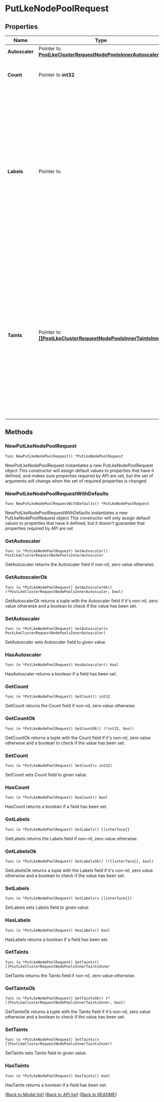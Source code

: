 # PutLkeNodePoolRequest

## Properties

Name | Type | Description | Notes
------------ | ------------- | ------------- | -------------
**Autoscaler** | Pointer to [**PostLkeClusterRequestNodePoolsInnerAutoscaler**](PostLkeClusterRequestNodePoolsInnerAutoscaler.md) |  | [optional] 
**Count** | Pointer to **int32** | The number of nodes in the Node Pool. | [optional] 
**Labels** | Pointer to  | Key-value pairs added as labels to nodes in the node pool. Labels help classify your nodes and easily select subsets of objects. To learn more, review [Add Labels and Taints to your LKE node pools](https://www.linode.com/docs/products/compute/kubernetes/guides/deploy-and-manage-cluster-with-the-linode-api/#add-labels-and-taints-to-your-lke-node-pools).  Specifying an empty dictionary value will remove all previously set labels. | [optional] 
**Taints** | Pointer to [**[]PostLkeClusterRequestNodePoolsInnerTaintsInner**](PostLkeClusterRequestNodePoolsInnerTaintsInner.md) | Kubernetes taints to add to node pool nodes. Taints help control how pods are scheduled onto nodes, specifically allowing them to repel certain pods. To learn more, review [Add labels and taints to your LKE node pools](https://www.linode.com/docs/products/compute/kubernetes/guides/deploy-and-manage-cluster-with-the-linode-api/#add-labels-and-taints-to-your-lke-node-pools).  Specifying an empty array (&#x60;[]&#x60;) removes all previously set taints. | [optional] 

## Methods

### NewPutLkeNodePoolRequest

`func NewPutLkeNodePoolRequest() *PutLkeNodePoolRequest`

NewPutLkeNodePoolRequest instantiates a new PutLkeNodePoolRequest object
This constructor will assign default values to properties that have it defined,
and makes sure properties required by API are set, but the set of arguments
will change when the set of required properties is changed

### NewPutLkeNodePoolRequestWithDefaults

`func NewPutLkeNodePoolRequestWithDefaults() *PutLkeNodePoolRequest`

NewPutLkeNodePoolRequestWithDefaults instantiates a new PutLkeNodePoolRequest object
This constructor will only assign default values to properties that have it defined,
but it doesn't guarantee that properties required by API are set

### GetAutoscaler

`func (o *PutLkeNodePoolRequest) GetAutoscaler() PostLkeClusterRequestNodePoolsInnerAutoscaler`

GetAutoscaler returns the Autoscaler field if non-nil, zero value otherwise.

### GetAutoscalerOk

`func (o *PutLkeNodePoolRequest) GetAutoscalerOk() (*PostLkeClusterRequestNodePoolsInnerAutoscaler, bool)`

GetAutoscalerOk returns a tuple with the Autoscaler field if it's non-nil, zero value otherwise
and a boolean to check if the value has been set.

### SetAutoscaler

`func (o *PutLkeNodePoolRequest) SetAutoscaler(v PostLkeClusterRequestNodePoolsInnerAutoscaler)`

SetAutoscaler sets Autoscaler field to given value.

### HasAutoscaler

`func (o *PutLkeNodePoolRequest) HasAutoscaler() bool`

HasAutoscaler returns a boolean if a field has been set.

### GetCount

`func (o *PutLkeNodePoolRequest) GetCount() int32`

GetCount returns the Count field if non-nil, zero value otherwise.

### GetCountOk

`func (o *PutLkeNodePoolRequest) GetCountOk() (*int32, bool)`

GetCountOk returns a tuple with the Count field if it's non-nil, zero value otherwise
and a boolean to check if the value has been set.

### SetCount

`func (o *PutLkeNodePoolRequest) SetCount(v int32)`

SetCount sets Count field to given value.

### HasCount

`func (o *PutLkeNodePoolRequest) HasCount() bool`

HasCount returns a boolean if a field has been set.

### GetLabels

`func (o *PutLkeNodePoolRequest) GetLabels() []interface{}`

GetLabels returns the Labels field if non-nil, zero value otherwise.

### GetLabelsOk

`func (o *PutLkeNodePoolRequest) GetLabelsOk() (*[]interface{}, bool)`

GetLabelsOk returns a tuple with the Labels field if it's non-nil, zero value otherwise
and a boolean to check if the value has been set.

### SetLabels

`func (o *PutLkeNodePoolRequest) SetLabels(v []interface{})`

SetLabels sets Labels field to given value.

### HasLabels

`func (o *PutLkeNodePoolRequest) HasLabels() bool`

HasLabels returns a boolean if a field has been set.

### GetTaints

`func (o *PutLkeNodePoolRequest) GetTaints() []PostLkeClusterRequestNodePoolsInnerTaintsInner`

GetTaints returns the Taints field if non-nil, zero value otherwise.

### GetTaintsOk

`func (o *PutLkeNodePoolRequest) GetTaintsOk() (*[]PostLkeClusterRequestNodePoolsInnerTaintsInner, bool)`

GetTaintsOk returns a tuple with the Taints field if it's non-nil, zero value otherwise
and a boolean to check if the value has been set.

### SetTaints

`func (o *PutLkeNodePoolRequest) SetTaints(v []PostLkeClusterRequestNodePoolsInnerTaintsInner)`

SetTaints sets Taints field to given value.

### HasTaints

`func (o *PutLkeNodePoolRequest) HasTaints() bool`

HasTaints returns a boolean if a field has been set.


[[Back to Model list]](../README.md#documentation-for-models) [[Back to API list]](../README.md#documentation-for-api-endpoints) [[Back to README]](../README.md)


